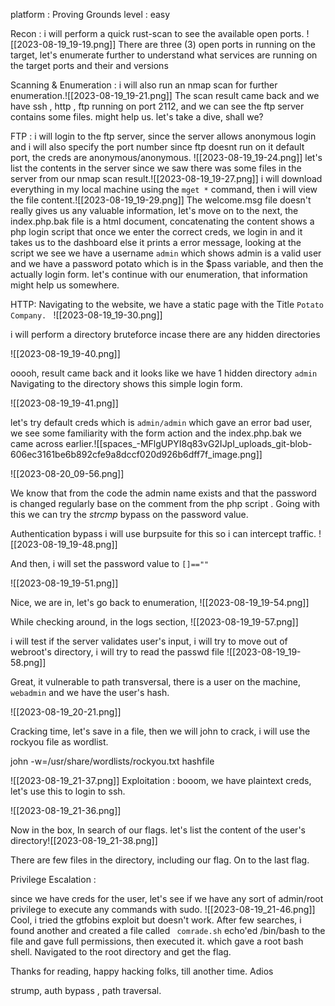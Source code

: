 
platform : Proving Grounds
level : easy 

Recon : i will perform a quick rust-scan to see the available open ports.
![[2023-08-19_19-19.png]]
There are three (3) open ports in running on the target, let's enumerate further to understand what services are running on the target ports and their and versions

Scanning & Enumeration :
i will also run an nmap scan for further enumeration.![[2023-08-19_19-21.png]]
The scan result came back and we have ssh , http , ftp running on port 2112, and we can see the ftp server contains some files. might help us. let's take a dive, shall we?

FTP :
i will login to the ftp server, since the server allows anonymous login and i will also specify the port number since ftp doesnt run on it default port, the creds are anonymous/anonymous. ![[2023-08-19_19-24.png]]
let's list the contents in the server since we saw there was some files in the server from our nmap scan result.![[2023-08-19_19-27.png]]
i will download everything in my local machine using the `mget *` command, then i will view the file content.![[2023-08-19_19-29.png]]
The welcome.msg file doesn't really gives us any valuable information, let's move on to the next, the index.php.bak file is a html document, concatenating the content shows a php login script that once we enter the correct creds, we login in and it takes us to the dashboard else it prints a error message, looking at the script we see we have a username  `admin`  which shows admin is a valid user and we have a password potato which is in the $pass variable, and then the actually login form. let's continue with our enumeration, that information might help us somewhere.

HTTP: Navigating to the website, we have a static page with the Title `Potato Company. ` ![[2023-08-19_19-30.png]]

i will perform a directory bruteforce incase there are any hidden directories

![[2023-08-19_19-40.png]]

ooooh, result came back and it looks like we have 1 hidden directory 
`admin`  Navigating to the directory shows this simple login form.


![[2023-08-19_19-41.png]]

let's try default creds which is `admin/admin` which gave an error bad user, we see some familiarity with the form action and the index.php.bak we came across earlier.![[spaces_-MFlgUPYI8q83vG2IJpI_uploads_git-blob-606ec3161be6b892cfe9a8dccf020d926b6dff7f_image.png]]

![[2023-08-20_09-56.png]]

We know that from the code the admin name exists and that the password is changed regularly base on the comment from the php script . Going with this we can try the _strcmp_ bypass on the password value.

Authentication bypass
i will  use burpsuite for this so i can intercept traffic.
![[2023-08-19_19-48.png]]

And then, i will set the password value to `[]==""`


![[2023-08-19_19-51.png]]

Nice, we are in, let's go back to enumeration, ![[2023-08-19_19-54.png]]

While checking around, in the logs section, ![[2023-08-19_19-57.png]]

i will test if the server validates user's input, i will try to move out of webroot's directory, i will try to read the passwd file
![[2023-08-19_19-58.png]]

Great, it vulnerable to path transversal, there is a user on the machine, `webadmin` and we have the user's hash.

![[2023-08-19_20-21.png]]

Cracking time, let's save in a file, then we will john to crack, i will use the rockyou file as wordlist.

john -w=/usr/share/wordlists/rockyou.txt hashfile

![[2023-08-19_21-37.png]]
Exploitation :
booom, we have plaintext creds, let's use this to login to ssh.

![[2023-08-19_21-36.png]]

Now in the box, In search of our flags. let's list the content of the user's directory![[2023-08-19_21-38.png]]

There are few files in the directory, including our flag. On to the last flag.

Privilege Escalation :

since we have creds for the user, let's see if we have any sort of admin/root privilege to execute any commands with sudo. 
![[2023-08-19_21-46.png]]
Cool, i tried the gtfobins exploit but doesn't work. After few searches, i found another and created a file called ` comrade.sh`     echo'ed /bin/bash to the file and gave full permissions, then executed it. which gave a root bash shell. Navigated to the root directory and get the flag. 

Thanks for reading, happy hacking folks, till another time. Adios

strump, auth bypass , path traversal.
